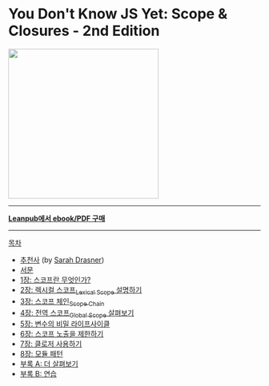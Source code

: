 # You Don't Know JS Yet: Scope & Closures - 2nd Edition

<img src="images/cover.png" width="300">

-----

**[Leanpub에서 ebook/PDF 구매](https://leanpub.com/ydkjsy-scope-closures)**

-----

[목차](toc.md)

* [추천사](foreword.md) (by [Sarah Drasner](https://sarah.dev/))
* [서문](../preface.md)
* [1장: 스코프란 무엇인가?](ch1.md)
* [2장: 렉시컬 스코프<sub>Lexical Scope</sub> 설명하기](ch2.md)
* [3장: 스코프 체인<sub>Scope Chain</sub>](ch3.md)
* [4장: 전역 스코프<sub>Global Scope</sub> 살펴보기](ch4.md)
* [5장: 변수의 비밀 라이프사이클](ch5.md)
* [6장: 스코프 노출을 제한하기](ch6.md)
* [7장: 클로저 사용하기](ch7.md)
* [8장: 모듈 패턴](ch8.md)
* [부록 A: 더 살펴보기](apA.md)
* [부록 B: 연습](apB.md)
